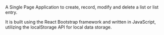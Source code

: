 A Single Page Application to create, record, modify and delete a list or list entry. 

It is built using the React Bootstrap framework and written in JavaScript, utilizing the localStorage API for local data storage. 
